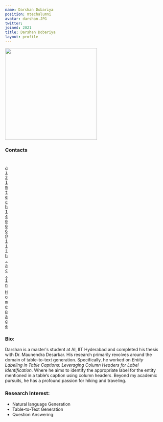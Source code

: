 ```yaml
---
name: Darshan Dobariya
position: mtechalumni
avatar: darshan.JPG
twitter: 
joined: 2021
title: Darshan Dobariya
layout: profile
---
```


<img width="300" src="{{site.baseurl}}/images/people/{{page.avatar}}" data-action="zoom">

### Contacts

<div class="row">
<div class="col-1" style="width:5px">
    <b><a href="mailto:ai21mtech14006@iith.ac.in" target="_blank"><i class="fa fa-envelope-o"></i></a></b><br>
    <span style="display: block; margin-bottom: 0.5em"></span>
    <b><a href="" target="_blank"><i class="fa fa-globe"></i></a></b>
    <span style="display: block; margin-bottom: 0.5em"></span>
</div>
<div class="col-1" style="width:5px">
    <a href="mailto:ai21mtech14006@iith.ac.in" target="_blank"><samp>ai21mtech14006@iith.ac.in</samp></a>
    <span style="display: block; margin-bottom: 0.5em"></span>
    <a href="" target="_blank"><samp>Homepage</samp></a><br>
    <span style="display: block; margin-bottom: 0.5em"></span>
</div>
</div>
<span style="display: block; margin-bottom: 1em"></span>

### Bio:
Darshan is a master's student at AI, IIT Hyderabad and completed his thesis with Dr. Maunendra Desarkar. His research primarily revolves around the domain of table-to-text generation. Specifically, he worked on <i>Entity Labeling in Table Captions: Leveraging Column Headers for Label Identification</i>. Where he aims to identify the appropriate label for the entity mentioned in a table’s caption using column headers. Beyond my academic pursuits, he has a profound passion for hiking and traveling.

### Research Interest:
- Natural language Generation
- Table-to-Text Generation
- Question Answering
